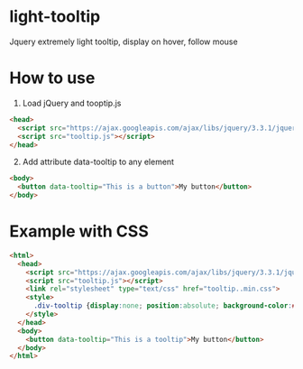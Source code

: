 # light-tooltip
Jquery extremely light tooltip, display on hover, follow mouse

# How to use
1) Load jQuery and tooptip.js
```HTML
<head>
  <script src="https://ajax.googleapis.com/ajax/libs/jquery/3.3.1/jquery.min.js"></script>
  <script src="tooltip.js"></script>
</head>
```
2) Add attribute data-tooltip to any element
```HTML
<body>
  <button data-tooltip="This is a button">My button</button>
</body>
```

# Example with CSS
```HTML
<html>
  <head>
    <script src="https://ajax.googleapis.com/ajax/libs/jquery/3.3.1/jquery.min.js"></script>
    <script src="tooltip.js"></script>
    <link rel="stylesheet" type="text/css" href="tooltip..min.css">
    <style>
      .div-tooltip {display:none; position:absolute; background-color:#000; padding:10px; color:#fff; font-size:12px Arial; }
    </style>
  </head>
  <body>
    <button data-tooltip="This is a tooltip">My button</button>
  </body>
</html>
```
